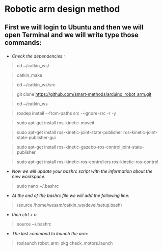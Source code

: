 # Robotic arm design method
## First we will login to Ubuntu and then we will open Terminal and we will write type those commands:
###
- *Check the dependencies :*

>cd ~/catkin_ws/ 

>catkin_make

>cd ~/catkin_ws/src

>git clone https://github.com/smart-methods/arduino_robot_arm.git 

>cd ~/catkin_ws

>rosdep install --from-paths src --ignore-src -r -y

>sudo apt-get install ros-kinetic-moveit

>sudo apt-get install ros-kinetic-joint-state-publisher ros-kinetic-joint-state-publisher-gui

>sudo apt-get install ros-kinetic-gazebo-ros-control joint-state-publisher

>sudo apt-get install ros-kinetic-ros-controllers ros-kinetic-ros-control

- *Now we will update your bashrc script with the information about the new workspace:*

>sudo nano ~/.bashrc

- *At the end of the bashrc file we will add the following line:*

>(source /home/wesam/catkin_ws/devel/setup.bash)

- *then ctrl + o*

>source ~/.bashrc

- *The last command to launch the arm:*

>roslaunch robot_arm_pkg check_motors.launch

